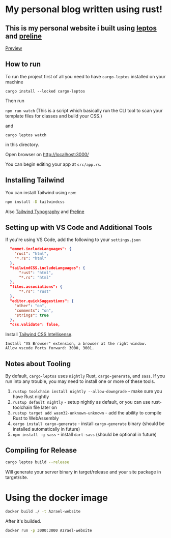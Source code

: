# My personal blog written using rust!

This is my personal website i built using [leptos](https://leptos.dev) and [preline](https://preline.co)
---

[Preview](https://Azrael.com)

## How to run

To run the project first of all you need to have `cargo-leptos` installed on your machine

`cargo install --locked cargo-leptos`

Then run

`npm run watch` (This is a script which basically run the CLI tool to scan your template files for classes and build your CSS.)

and

`cargo leptos watch`

in this directory.

Open browser on [http://localhost:3000/](http://localhost:3000/)

You can begin editing your app at `src/app.rs`.

## Installing Tailwind

You can install Tailwind using `npm`:

```bash
npm install -D tailwindcss
```
Also [Tailwind Typography](https://tailwindcss.com/docs/typography-plugin#installation) and [Preline](https://www.preline.co/docs/index.html)


## Setting up with VS Code and Additional Tools

If you're using VS Code, add the following to your `settings.json`

```json
  "emmet.includeLanguages": {
    "rust": "html",
    "*.rs": "html"
  },
  "tailwindCSS.includeLanguages": {
      "rust": "html",
      "*.rs": "html"
  },
  "files.associations": {
      "*.rs": "rust"
  },
  "editor.quickSuggestions": {
    "other": "on",
    "comments": "on",
    "strings": true
  },
  "css.validate": false,
```

Install [Tailwind CSS Intellisense](https://marketplace.visualstudio.com/items?itemName=bradlc.vscode-tailwindcss).

    Install "VS Browser" extension, a browser at the right window.
    Allow vscode Ports forward: 3000, 3001.

## Notes about Tooling

By default, `cargo-leptos` uses `nightly` Rust, `cargo-generate`, and `sass`. If you run into any trouble, you may need to install one or more of these tools.

1. `rustup toolchain install nightly --allow-downgrade` - make sure you have Rust nightly
2. `rustup default nightly` - setup nightly as default, or you can use rust-toolchain file later on
3. `rustup target add wasm32-unknown-unknown` - add the ability to compile Rust to WebAssembly
4. `cargo install cargo-generate` - install `cargo-generate` binary (should be installed automatically in future)
5. `npm install -g sass` - install `dart-sass` (should be optional in future)

## Compiling for Release
```bash
cargo leptos build --release
```

Will generate your server binary in target/release and your site package in target/site.


# Using the docker image

```bash
docker build ./ -t Azrael-website
```

After it's builded.

```bash
docker run -p 3000:3000 Azrael-website
```
